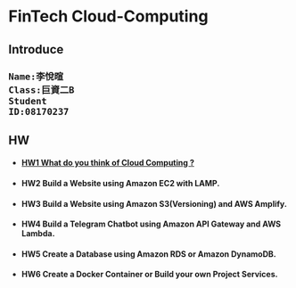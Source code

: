 # FinTech Cloud-Computing
## **Introduce**
### <pre>Name:李悅暄<br>Class:巨資二B<br>Student ID:08170237</pre>
## HW
* #### [HW1 What do you think of Cloud Computing ?](./HW/HW1/What_do_you_think_of_Cloud_Computing?.md)
* #### HW2 Build a Website using Amazon EC2 with LAMP.
* #### HW3 Build a Website using Amazon S3(Versioning) and AWS Amplify.
* #### HW4 Build a Telegram Chatbot using Amazon API Gateway and AWS Lambda.
* #### HW5 Create a Database using Amazon RDS or Amazon DynamoDB.
* #### HW6 Create a Docker Container or Build your own Project Services.
